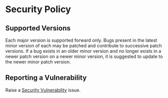 # Security Policy
## Supported Versions
Each major version is supported forward only. Bugs present in the latest minor version of each may be patched and contribute to successive patch versions. If a bug exists in an older minor version and no longer exists in a newer patch version on a newer minor version, it is suggested to update to the newer minor patch version.
## Reporting a Vulnerability
Raise a [Security Vulnerability](https://github.com/Skenvy/Sudoku/issues/new?assignees=&labels=security&template=security-vulnerability.yaml) issue.
